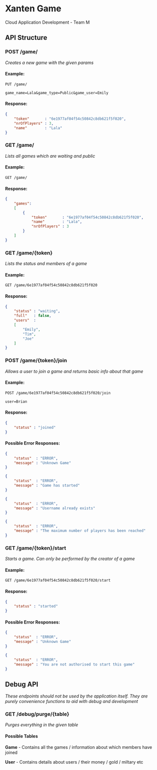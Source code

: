 Xanten Game
===========

Cloud Application Development - Team M

API Structure
-------------

### POST /game/
*Creates a new game with the given params*

#### Example:
```
PUT /game/

game_name=Lala&game_type=Public&game_user=Emily
```

#### Response:
```json
{
    "token"       : "6e1977af04f54c50842c8db621f5f020",
    "nrOfPlayers" : 3,
    "name"        : "Lala"
}
```

### GET /game/
*Lists all games which are waiting and public*

#### Example:
`GET /game/`

#### Response:
```json
{
    "games":
    [
        {
            "token"       : "6e1977af04f54c50842c8db621f5f020",
            "name"        : "Lala",
            "nrOfPlayers" : 3
        }
    ]
}
```

### GET /game/{token}
*Lists the status and members of a game*

#### Example:
`GET /game/6e1977af04f54c50842c8db621f5f020`

#### Response:
```json
{
    "status" : "waiting",
    "full"   : false,
    "users"  :
    [
        "Emily",
        "Tim",
        "Joe"
    ]
}
```

### POST /game/{token}/join
*Allows a user to join a game and returns basic info about that game*

#### Example:
```
POST /game/6e1977af04f54c50842c8db621f5f020/join

user=Brian
```

#### Response:
```json
{
    "status" : "joined"
}
```

#### Possible Error Responses:
```json
{
    "status"  : "ERROR",
    "message" : "Unknown Game"
}
```

```json
{
    "status"  : "ERROR",
    "message" : "Game has started"
}
```

```json
{
    "status"  : "ERROR",
    "message" : "Username already exists"
}
```

```json
{
    "status"  : "ERROR",
    "message" : "The maximum number of players has been reached"
}
```


### GET /game/{token}/start
*Starts a game. Can only be performed by the creator of a game*

#### Example:
`GET /game/6e1977af04f54c50842c8db621f5f020/start`

#### Response:
```json
{
    "status" : "started"
}
```

#### Possible Error Responses:
```json
{
    "status"  : "ERROR",
    "message" : "Unknown Game"
}
```

```json
{
    "status"  : "ERROR",
    "message" : "You are not authorised to start this game"
}
```

Debug API
---------
*These endpoints should not be used by the application itself. They are
purely convenience functions to aid with debug and development*

### GET /debug/purge/{table}
*Purges everything in the given table*

#### Possible Tables

**Game** - Contains all the games / information about which members have
joined

**User** - Contains details about users / their money / gold / miltary
etc